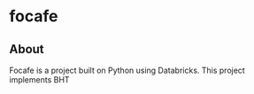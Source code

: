 # focafe

## About 

Focafe is a project built on Python using Databricks. This project implements BHT  

